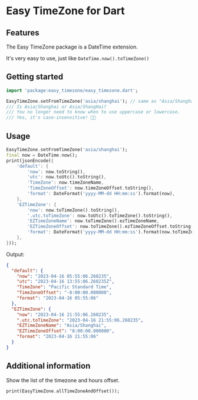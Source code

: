 # Easy TimeZone for Dart

## Features

The Easy TimeZone package is a DateTime extension.

It's very easy to use, just like `DateTime.now().toTimeZone()`

## Getting started

```dart
import 'package:easy_timezone/easy_timezone.dart';

EasyTimeZone.setFromTimeZone('asia/shanghai'); // same as "Asia/Shanghai"
/// Is Asia/Shanghai or Asia/ShangHai?
/// You no longer need to know when to use uppercase or lowercase.
/// Yes, it's case-insensitive! 🎉🎉

```

## Usage

```dart
EasyTimeZone.setFromTimeZone('asia/shanghai');
final now = DateTime.now();
print(jsonEncode({
    'default': {
        'now': now.toString(),
        'utc': now.toUtc().toString(),
        'TimeZone': now.timeZoneName,
        'TimeZoneOffset': now.timeZoneOffset.toString(),
        'format': DateFormat('yyyy-MM-dd HH:mm:ss').format(now),
    },
    'EZTimeZone': {
        'now': now.toTimeZone().toString(),
        '.utc.toTimeZone': now.toUtc().toTimeZone().toString(),
        'EZTimeZoneName': now.toTimeZone().ezTimeZoneName,
        'EZTimeZoneOffset': now.toTimeZone().ezTimeZoneOffset.toString(),
        'format': DateFormat('yyyy-MM-dd HH:mm:ss').format(now.toTimeZone()),
    },
}));

```
Output: 
```json
{
  "default": {
    "now": "2023-04-16 05:55:06.260235",
    "utc": "2023-04-16 13:55:06.260235Z",
    "TimeZone": "Pacific Standard Time",
    "TimeZoneOffset": "-8:00:00.000000",
    "format": "2023-04-16 05:55:06"
  },
  "EZTimeZone": {
    "now": "2023-04-16 21:55:06.260235",
    ".utc.toTimeZone": "2023-04-16 21:55:06.260235",
    "EZTimeZoneName": "Asia/Shanghai",
    "EZTimeZoneOffset": "8:00:00.000000",
    "format": "2023-04-16 21:55:06"
  }
}
```

## Additional information
Show the list of the timezone and hours offset.
```dart
print(EasyTimeZone.allTimeZoneAndOffset());
```